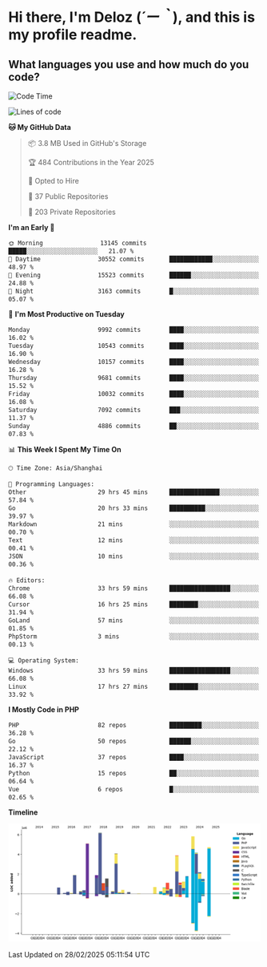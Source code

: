 # **Hi there, I'm Deloz (*´ー｀*), and this is my profile readme.**

## **What languages you use and how much do you code?**

<!--START_SECTION:waka-->
![Code Time](http://img.shields.io/badge/Code%20Time-5%2C789%20hrs%2047%20mins-blue)

![Lines of code](https://img.shields.io/badge/From%20Hello%20World%20I%27ve%20Written-54.0%20million%20lines%20of%20code-blue)

**🐱 My GitHub Data** 

> 📦 3.8 MB Used in GitHub's Storage 
 > 
> 🏆 484 Contributions in the Year 2025
 > 
> 💼 Opted to Hire
 > 
> 📜 37 Public Repositories 
 > 
> 🔑 203 Private Repositories 
 > 
**I'm an Early 🐤** 

```text
🌞 Morning                13145 commits       █████░░░░░░░░░░░░░░░░░░░░   21.07 % 
🌆 Daytime                30552 commits       ████████████░░░░░░░░░░░░░   48.97 % 
🌃 Evening                15523 commits       ██████░░░░░░░░░░░░░░░░░░░   24.88 % 
🌙 Night                  3163 commits        █░░░░░░░░░░░░░░░░░░░░░░░░   05.07 % 
```
📅 **I'm Most Productive on Tuesday** 

```text
Monday                   9992 commits        ████░░░░░░░░░░░░░░░░░░░░░   16.02 % 
Tuesday                  10543 commits       ████░░░░░░░░░░░░░░░░░░░░░   16.90 % 
Wednesday                10157 commits       ████░░░░░░░░░░░░░░░░░░░░░   16.28 % 
Thursday                 9681 commits        ████░░░░░░░░░░░░░░░░░░░░░   15.52 % 
Friday                   10032 commits       ████░░░░░░░░░░░░░░░░░░░░░   16.08 % 
Saturday                 7092 commits        ███░░░░░░░░░░░░░░░░░░░░░░   11.37 % 
Sunday                   4886 commits        ██░░░░░░░░░░░░░░░░░░░░░░░   07.83 % 
```


📊 **This Week I Spent My Time On** 

```text
🕑︎ Time Zone: Asia/Shanghai

💬 Programming Languages: 
Other                    29 hrs 45 mins      ██████████████░░░░░░░░░░░   57.84 % 
Go                       20 hrs 33 mins      ██████████░░░░░░░░░░░░░░░   39.97 % 
Markdown                 21 mins             ░░░░░░░░░░░░░░░░░░░░░░░░░   00.70 % 
Text                     12 mins             ░░░░░░░░░░░░░░░░░░░░░░░░░   00.41 % 
JSON                     10 mins             ░░░░░░░░░░░░░░░░░░░░░░░░░   00.36 % 

🔥 Editors: 
Chrome                   33 hrs 59 mins      █████████████████░░░░░░░░   66.08 % 
Cursor                   16 hrs 25 mins      ████████░░░░░░░░░░░░░░░░░   31.94 % 
GoLand                   57 mins             ░░░░░░░░░░░░░░░░░░░░░░░░░   01.85 % 
PhpStorm                 3 mins              ░░░░░░░░░░░░░░░░░░░░░░░░░   00.13 % 

💻 Operating System: 
Windows                  33 hrs 59 mins      █████████████████░░░░░░░░   66.08 % 
Linux                    17 hrs 27 mins      ████████░░░░░░░░░░░░░░░░░   33.92 % 
```

**I Mostly Code in PHP** 

```text
PHP                      82 repos            █████████░░░░░░░░░░░░░░░░   36.28 % 
Go                       50 repos            ██████░░░░░░░░░░░░░░░░░░░   22.12 % 
JavaScript               37 repos            ████░░░░░░░░░░░░░░░░░░░░░   16.37 % 
Python                   15 repos            ██░░░░░░░░░░░░░░░░░░░░░░░   06.64 % 
Vue                      6 repos             █░░░░░░░░░░░░░░░░░░░░░░░░   02.65 % 
```



**Timeline**

![Lines of Code chart](https://raw.githubusercontent.com/deloz/deloz/main/assets/bar_graph.png)


 Last Updated on 28/02/2025 05:11:54 UTC
<!--END_SECTION:waka-->
